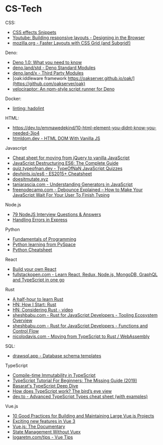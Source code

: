# CS-Tech

CSS:
- [CSS effects Snippets](https://emilkowalski.github.io/css-effects-snippets/)
- [Youtube: Building responsive layouts - Designing in the Browser](https://www.youtube.com/watch?v=K1POS8yPqa8)
- [mozilla.org - Faster Layouts with CSS Grid (and Subgrid!)](https://hacks.mozilla.org/2019/10/faster-layouts-with-css-grid-and-subgrid)


Deno:
- [Deno 1.0: What you need to know](https://blog.logrocket.com/deno-1-0-what-you-need-to-know/)
- [deno.land/std - Deno Standard Modules](https://deno.land/std/)
- [deno.land/x - Third Party Modules](https://deno.land/x/)
- [oak:iddleware framework https://oakserver.github.io/oak/](https://github.com/oakserver/oak)
- [velociraptor: An npm-style script runner for Deno](https://github.com/umbopepato/velociraptor)


Docker:
- [linting: hadolint](https://github.com/hadolint/hadolint)


HTML:
- https://dev.to/emmawedekind/10-html-element-you-didnt-know-you-needed-3jo4
- [htmldom.dev - HTML DOM With Vanilla JS](https://htmldom.dev/)


Javascript
- [Cheat sheet for moving from jQuery to vanilla JavaScript](https://tobiasahlin.com/blog/move-from-jquery-to-vanilla-javascript/)
- [JavaScript Destructuring ES6: The Complete Guide](https://buginit.com/javascript/javascript-destructuring-es6-the-complete-guide/)
- [quiz.typeofnan.dev - TypeOfNaN JavaScript Quizzes](https://quiz.typeofnan.dev/)
- [devhints.io/es6 - ES2015+ Cheatsheet](https://devhints.io/es6)
- [doesitmutate.xyz](https://doesitmutate.xyz/)
- [taniarascia.com - Understanding Generators in JavaScript](https://www.taniarascia.com/understanding-generators-in-javascript/)
- [freenodecamp.com - Debounce Explained – How to Make Your JavaScript Wait For Your User To Finish Typing](https://www.freecodecamp.org/news/debounce-explained-how-to-make-your-javascript-wait-for-your-user-to-finish-typing-2/)


Node.js
- [79 NodeJS Interview Questions & Answers](https://coderrocketfuel.com/article/node-js-interview-questions-and-answers)
- [Handling Errors in Express](https://zellwk.com/blog/express-errors/)


Python
- [Fundamentals of Programming](https://python.cs.southern.edu/pythonbook/pythonbook.pdf)
- [Python learning from PySpace](https://pyspace.eu/)
- [Python Cheatsheet](https://github.com/gto76/python-cheatsheet)


React
- [Build your own React](https://pomb.us/build-your-own-react/)
- [fullstackopen.com - Learn React, Redux, Node.js, MongoDB, GraphQL and TypeScript in one go](https://fullstackopen.com/en/)


Rust
- [A half-hour to learn Rust](https://fasterthanli.me/blog/2020/a-half-hour-to-learn-rust/)
- [HN: How I Start: Rust](https://news.ycombinator.com/item?id=22591544)
- [HN: Considering Rust - video](https://news.ycombinator.com/item?id=22512214)
- [sheshbabu.com - Rust for JavaScript Developers - Tooling Ecosystem Overview](http://www.sheshbabu.com/posts/rust-for-javascript-developers-tooling-ecosystem-overview)
- [sheshbabu.com - Rust for JavaScript Developers - Functions and Control Flow](http://www.sheshbabu.com/posts/rust-for-javascript-developers-functions-and-control-flow/)
- [nicolodavis.com - Moving from TypeScript to Rust / WebAssembly](https://nicolodavis.com/blog/typescript-to-rust/)


SQL:
- [drawsql.app - Database schema templates](https://drawsql.app/templates)


TypeScript
- [Compile-time Immutability in TypeScript](https://www.sitepoint.com/compile-time-immutability-in-typescript/)
- [TypeScript Tutorial For Beginners: The Missing Guide (2019)](https://www.valentinog.com/blog/typescript/)
- [Basarat's TypeScript Deep Dive](https://basarat.gitbooks.io/typescript/)
- [How does TypeScript work? The bird’s eye view](https://2ality.com/2020/04/typescript-workflows.html)
- [dev.to - Advanced TypeScript Types cheat sheet (with examples)](https://dev.to/ibrahima92/advanced-typescript-types-cheat-sheet-with-examples-5414)


Vue.js
- [10 Good Practices for Building and Maintaining Large Vue.js Projects](https://www.telerik.com/blogs/10-good-practices-building-maintaining-large-vuejs-projects)
- [Exciting new features in Vue 3](https://vueschool.io/articles/vuejs-tutorials/exciting-new-features-in-vue-3/)
- [Vue.js: The Documentary](https://www.youtube.com/watch?v=OrxmtDw4pVI)
- [State Management Without Vuex](https://michaelnthiessen.com/state-management-without-vuex/)
- [logaretm.com/tips - Vue Tips](https://logaretm.com/tips/)
